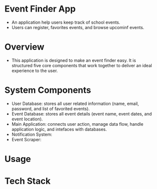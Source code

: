 # Event Finder App
- An application help users keep track of school events.
- Users can register, favorites events, and browse upcominf events.

# Overview
- This application is designed to make an event finder easy. It is structured
  five core components that work together to deliver an ideal experience to the user.

# System Components
- User Database: stores all user related information (name, email, password, and list of favorited events).
- Event Database: stores all event details (event name, event dates, and event location).
- Main Application: connects user action, manage data flow, handle application logic, and intefaces with databases.
- Notification System:
- Event Scraper:

# Usage
# Tech Stack

